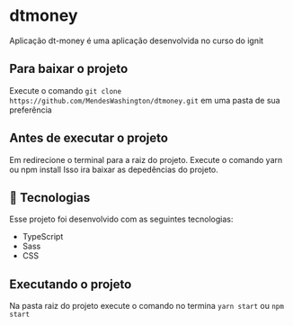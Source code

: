 # dtmoney
Aplicação dt-money é uma aplicação desenvolvida no curso do ignit

## Para baixar o projeto
Execute o comando  `git clone https://github.com/MendesWashington/dtmoney.git` em uma pasta de sua preferência

## Antes de executar o projeto
Em redirecione o terminal para a raiz do projeto.
Execute o comando yarn ou npm install
Isso ira baixar as depedências do projeto.

## 🚀 Tecnologias

Esse projeto foi desenvolvido com as seguintes tecnologias:

- TypeScript
- Sass
- CSS

## Executando o projeto
Na pasta raiz do projeto execute o comando no termina `yarn start` ou  `npm start`

